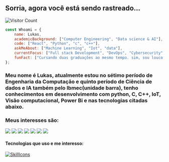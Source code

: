 ## Sorria, agora você está sendo rastreado...
![Visitor Count](https://profile-counter.glitch.me/{lukasdsouza}/count.svg)



```javascript
const Whoami = {
    name: Lukas,
    academicBackground: ["Computer Engineering", "Data science & AI"],
    code: ["React", "Python", "c", "c++"],
    askMeAbout: ["Machine Learning", "Iot", "data"],
    currentFocus: ["Full stack Development", "DevOps", "Cybersecurity", "Análise de dados", "Visão computacional", "IoT"],
    funFact: ["Cursando duas graduações ao mesmo tempo. sim, sou louco. porém o mundo é daqueles que ousam."],
};
```
### Meu nome é Lukas, atualmente estou no sétimo período de Engenharia da Computação e quinto período de Ciência de dados e IA também pelo Ibmec(unidade barra), tenho conhecimentos em desenvolvimento com python, C, C++, IoT, Visão computacional, Power Bi e nas tecnologias citadas abaixo.

### Meus interesses são: 
<img src="https://img.shields.io/badge/Robotics-brown"> <img src="https://img.shields.io/badge/Machine Learning-green"> <img src="https://img.shields.io/badge/Deep Learning-red"> <img src="https://img.shields.io/badge/Computer Vision-magenta"> <img src="https://img.shields.io/badge/Natural Language Processing-yellow"> <img src="https://img.shields.io/badge/Data Analysis-blue"> <img src="https://img.shields.io/badge/Back End Development-green">

#### Tecnologias que uso e me interesso:
[![SkillIcons](https://skillicons.dev/icons?i=js,figma,react,nodejs,webpack,docker,py,opencv,cpp,c,mysql,supabase,arduino)](https://skillicons.dev)<br/>


